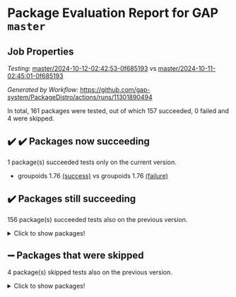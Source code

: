 # Package Evaluation Report for GAP `master`

## Job Properties

*Testing:* [master/2024-10-12-02:42:53-0f685193](https://github.com/gap-system/PackageDistro/blob/data/reports/master/2024-10-12-02:42:53-0f685193) vs [master/2024-10-11-02:45:01-0f685193](https://github.com/gap-system/PackageDistro/blob/data/reports/master/2024-10-11-02:45:01-0f685193)

*Generated by Workflow:* https://github.com/gap-system/PackageDistro/actions/runs/11301890494

In total, 161 packages were tested, out of which 157 succeeded, 0 failed and 4 were skipped.

## :heavy_check_mark: :heavy_check_mark: Packages now succeeding

1 package(s) succeeded tests only on the current version.
- groupoids 1.76 [(success)](https://github.com/gap-system/PackageDistro/actions/runs/11301890494/job/31437130741) vs groupoids 1.76 [(failure)](https://github.com/gap-system/PackageDistro/actions/runs/11285200452/job/31387886588)

## :heavy_check_mark: Packages still succeeding

156 package(s) succeeded tests also on the previous version.
<details><summary>Click to show packages!</summary>

- 4ti2interface 2023.02-04 [(success)](https://github.com/gap-system/PackageDistro/actions/runs/11301890494/job/31437121454)
- ace 5.6.2 [(success)](https://github.com/gap-system/PackageDistro/actions/runs/11301890494/job/31437121540)
- aclib 1.3.2 [(success)](https://github.com/gap-system/PackageDistro/actions/runs/11301890494/job/31437121612)
- agt 0.3.1 [(success)](https://github.com/gap-system/PackageDistro/actions/runs/11301890494/job/31437121700)
- alnuth 3.2.1 [(success)](https://github.com/gap-system/PackageDistro/actions/runs/11301890494/job/31437121799)
- anupq 3.3.0 [(success)](https://github.com/gap-system/PackageDistro/actions/runs/11301890494/job/31437121903)
- atlasrep 2.1.9 [(success)](https://github.com/gap-system/PackageDistro/actions/runs/11301890494/job/31437121999)
- autodoc 2023.06.19 [(success)](https://github.com/gap-system/PackageDistro/actions/runs/11301890494/job/31437122093)
- automata 1.16 [(success)](https://github.com/gap-system/PackageDistro/actions/runs/11301890494/job/31437122171)
- automgrp 1.3.2 [(success)](https://github.com/gap-system/PackageDistro/actions/runs/11301890494/job/31437124381)
- autpgrp 1.11 [(success)](https://github.com/gap-system/PackageDistro/actions/runs/11301890494/job/31437124675)
- cap 2024.09-23 [(success)](https://github.com/gap-system/PackageDistro/actions/runs/11301890494/job/31437124867)
- caratinterface 2.3.6 [(success)](https://github.com/gap-system/PackageDistro/actions/runs/11301890494/job/31437125809)
- cddinterface 2024.09.02 [(success)](https://github.com/gap-system/PackageDistro/actions/runs/11301890494/job/31437126313)
- circle 1.6.6 [(success)](https://github.com/gap-system/PackageDistro/actions/runs/11301890494/job/31437126412)
- classicpres 1.22 [(success)](https://github.com/gap-system/PackageDistro/actions/runs/11301890494/job/31437126509)
- cohomolo 1.6.11 [(success)](https://github.com/gap-system/PackageDistro/actions/runs/11301890494/job/31437126660)
- congruence 1.2.7 [(success)](https://github.com/gap-system/PackageDistro/actions/runs/11301890494/job/31437126827)
- corefreesub 0.6 [(success)](https://github.com/gap-system/PackageDistro/actions/runs/11301890494/job/31437126920)
- corelg 1.57 [(success)](https://github.com/gap-system/PackageDistro/actions/runs/11301890494/job/31437127023)
- crime 1.6 [(success)](https://github.com/gap-system/PackageDistro/actions/runs/11301890494/job/31437127118)
- crisp 1.4.6 [(success)](https://github.com/gap-system/PackageDistro/actions/runs/11301890494/job/31437127244)
- crypting 0.10.5 [(success)](https://github.com/gap-system/PackageDistro/actions/runs/11301890494/job/31437127348)
- cryst 4.1.27 [(success)](https://github.com/gap-system/PackageDistro/actions/runs/11301890494/job/31437127457)
- crystcat 1.1.10 [(success)](https://github.com/gap-system/PackageDistro/actions/runs/11301890494/job/31437127565)
- ctbllib 1.3.9 [(success)](https://github.com/gap-system/PackageDistro/actions/runs/11301890494/job/31437127672)
- cubefree 1.19 [(success)](https://github.com/gap-system/PackageDistro/actions/runs/11301890494/job/31437127780)
- curlinterface 2.4.0 [(success)](https://github.com/gap-system/PackageDistro/actions/runs/11301890494/job/31437127896)
- cvec 2.8.2 [(success)](https://github.com/gap-system/PackageDistro/actions/runs/11301890494/job/31437127993)
- datastructures 0.3.1 [(success)](https://github.com/gap-system/PackageDistro/actions/runs/11301890494/job/31437128086)
- deepthought 1.0.7 [(success)](https://github.com/gap-system/PackageDistro/actions/runs/11301890494/job/31437128195)
- design 1.8 [(success)](https://github.com/gap-system/PackageDistro/actions/runs/11301890494/job/31437128285)
- difsets 2.3.1 [(success)](https://github.com/gap-system/PackageDistro/actions/runs/11301890494/job/31437128391)
- digraphs 1.9.0 [(success)](https://github.com/gap-system/PackageDistro/actions/runs/11301890494/job/31437128512)
- edim 1.3.8 [(success)](https://github.com/gap-system/PackageDistro/actions/runs/11301890494/job/31437128613)
- example 4.3.4 [(success)](https://github.com/gap-system/PackageDistro/actions/runs/11301890494/job/31437128737)
- examplesforhomalg 2023.10-01 [(success)](https://github.com/gap-system/PackageDistro/actions/runs/11301890494/job/31437128846)
- factint 1.6.3 [(success)](https://github.com/gap-system/PackageDistro/actions/runs/11301890494/job/31437128930)
- ferret 1.0.14 [(success)](https://github.com/gap-system/PackageDistro/actions/runs/11301890494/job/31437129017)
- fga 1.5.0 [(success)](https://github.com/gap-system/PackageDistro/actions/runs/11301890494/job/31437129116)
- fining 1.5.6 [(success)](https://github.com/gap-system/PackageDistro/actions/runs/11301890494/job/31437129201)
- float 1.0.5 [(success)](https://github.com/gap-system/PackageDistro/actions/runs/11301890494/job/31437129300)
- format 1.4.4 [(success)](https://github.com/gap-system/PackageDistro/actions/runs/11301890494/job/31437129400)
- forms 1.2.12 [(success)](https://github.com/gap-system/PackageDistro/actions/runs/11301890494/job/31437129504)
- fplsa 1.2.6 [(success)](https://github.com/gap-system/PackageDistro/actions/runs/11301890494/job/31437129597)
- fr 2.4.13 [(success)](https://github.com/gap-system/PackageDistro/actions/runs/11301890494/job/31437129703)
- francy 2.0.3 [(success)](https://github.com/gap-system/PackageDistro/actions/runs/11301890494/job/31437129810)
- fwtree 1.3 [(success)](https://github.com/gap-system/PackageDistro/actions/runs/11301890494/job/31437129890)
- gapdoc 1.6.7 [(success)](https://github.com/gap-system/PackageDistro/actions/runs/11301890494/job/31437129995)
- gauss 2023.08-01 [(success)](https://github.com/gap-system/PackageDistro/actions/runs/11301890494/job/31437130090)
- gaussforhomalg 2024.08-01 [(success)](https://github.com/gap-system/PackageDistro/actions/runs/11301890494/job/31437130186)
- gbnp 1.1.0 [(success)](https://github.com/gap-system/PackageDistro/actions/runs/11301890494/job/31437130266)
- generalizedmorphismsforcap 2024.09-02 [(success)](https://github.com/gap-system/PackageDistro/actions/runs/11301890494/job/31437130354)
- genss 1.6.9 [(success)](https://github.com/gap-system/PackageDistro/actions/runs/11301890494/job/31437130432)
- gradedmodules 2024.01-01 [(success)](https://github.com/gap-system/PackageDistro/actions/runs/11301890494/job/31437130504)
- gradedringforhomalg 2024.07-01 [(success)](https://github.com/gap-system/PackageDistro/actions/runs/11301890494/job/31437130570)
- grape 4.9.1 [(success)](https://github.com/gap-system/PackageDistro/actions/runs/11301890494/job/31437130660)
- grpconst 2.6.5 [(success)](https://github.com/gap-system/PackageDistro/actions/runs/11301890494/job/31437130825)
- guarana 0.96.3 [(success)](https://github.com/gap-system/PackageDistro/actions/runs/11301890494/job/31437130906)
- guava 3.19 [(success)](https://github.com/gap-system/PackageDistro/actions/runs/11301890494/job/31437130997)
- hap 1.65 [(success)](https://github.com/gap-system/PackageDistro/actions/runs/11301890494/job/31437131091)
- hapcryst 0.1.15 [(success)](https://github.com/gap-system/PackageDistro/actions/runs/11301890494/job/31437131188)
- hecke 1.5.4 [(success)](https://github.com/gap-system/PackageDistro/actions/runs/11301890494/job/31437131288)
- help 4.0 [(success)](https://github.com/gap-system/PackageDistro/actions/runs/11301890494/job/31437131362)
- homalg 2024.01-01 [(success)](https://github.com/gap-system/PackageDistro/actions/runs/11301890494/job/31437131452)
- homalgtocas 2023.11-01 [(success)](https://github.com/gap-system/PackageDistro/actions/runs/11301890494/job/31437131541)
- idrel 2.48 [(success)](https://github.com/gap-system/PackageDistro/actions/runs/11301890494/job/31437131624)
- images 1.3.3 [(success)](https://github.com/gap-system/PackageDistro/actions/runs/11301890494/job/31437131699)
- intpic 0.4.0 [(success)](https://github.com/gap-system/PackageDistro/actions/runs/11301890494/job/31437131788)
- io 4.9.0 [(success)](https://github.com/gap-system/PackageDistro/actions/runs/11301890494/job/31437131866)
- io_forhomalg 2023.02-04 [(success)](https://github.com/gap-system/PackageDistro/actions/runs/11301890494/job/31437131966)
- irredsol 1.4.4 [(success)](https://github.com/gap-system/PackageDistro/actions/runs/11301890494/job/31437132060)
- json 2.2.2 [(success)](https://github.com/gap-system/PackageDistro/actions/runs/11301890494/job/31437132151)
- jupyterkernel 1.5.1 [(success)](https://github.com/gap-system/PackageDistro/actions/runs/11301890494/job/31437132298)
- jupyterviz 1.5.6 [(success)](https://github.com/gap-system/PackageDistro/actions/runs/11301890494/job/31437132392)
- kan 1.37 [(success)](https://github.com/gap-system/PackageDistro/actions/runs/11301890494/job/31437132493)
- kbmag 1.5.11 [(success)](https://github.com/gap-system/PackageDistro/actions/runs/11301890494/job/31437132580)
- laguna 3.9.7 [(success)](https://github.com/gap-system/PackageDistro/actions/runs/11301890494/job/31437132676)
- liealgdb 2.2.1 [(success)](https://github.com/gap-system/PackageDistro/actions/runs/11301890494/job/31437132759)
- liepring 2.9.1 [(success)](https://github.com/gap-system/PackageDistro/actions/runs/11301890494/job/31437132858)
- liering 2.4.2 [(success)](https://github.com/gap-system/PackageDistro/actions/runs/11301890494/job/31437132950)
- linearalgebraforcap 2024.09-04 [(success)](https://github.com/gap-system/PackageDistro/actions/runs/11301890494/job/31437133040)
- lins 0.9 [(success)](https://github.com/gap-system/PackageDistro/actions/runs/11301890494/job/31437133154)
- localizeringforhomalg 2023.10-01 [(success)](https://github.com/gap-system/PackageDistro/actions/runs/11301890494/job/31437133264)
- loops 3.4.4 [(success)](https://github.com/gap-system/PackageDistro/actions/runs/11301890494/job/31437133373)
- lpres 1.1.1 [(success)](https://github.com/gap-system/PackageDistro/actions/runs/11301890494/job/31437133487)
- majoranaalgebras 1.5.2 [(success)](https://github.com/gap-system/PackageDistro/actions/runs/11301890494/job/31437133592)
- mapclass 1.4.6 [(success)](https://github.com/gap-system/PackageDistro/actions/runs/11301890494/job/31437133670)
- matgrp 0.70 [(success)](https://github.com/gap-system/PackageDistro/actions/runs/11301890494/job/31437133757)
- matricesforhomalg 2024.08-05 [(success)](https://github.com/gap-system/PackageDistro/actions/runs/11301890494/job/31437133870)
- modisom 3.0.0 [(success)](https://github.com/gap-system/PackageDistro/actions/runs/11301890494/job/31437133962)
- modulepresentationsforcap 2024.09-02 [(success)](https://github.com/gap-system/PackageDistro/actions/runs/11301890494/job/31437134055)
- modules 2024.01-01 [(success)](https://github.com/gap-system/PackageDistro/actions/runs/11301890494/job/31437134159)
- monoidalcategories 2024.09-05 [(success)](https://github.com/gap-system/PackageDistro/actions/runs/11301890494/job/31437134274)
- nconvex 2022.09-01 [(success)](https://github.com/gap-system/PackageDistro/actions/runs/11301890494/job/31437134368)
- nilmat 1.4.2 [(success)](https://github.com/gap-system/PackageDistro/actions/runs/11301890494/job/31437134474)
- nock 1.5 [(success)](https://github.com/gap-system/PackageDistro/actions/runs/11301890494/job/31437134562)
- normalizinterface 1.3.7 [(success)](https://github.com/gap-system/PackageDistro/actions/runs/11301890494/job/31437134670)
- nq 2.5.11 [(success)](https://github.com/gap-system/PackageDistro/actions/runs/11301890494/job/31437134793)
- numericalsgps 1.4.0 [(success)](https://github.com/gap-system/PackageDistro/actions/runs/11301890494/job/31437134897)
- openmath 11.5.3 [(success)](https://github.com/gap-system/PackageDistro/actions/runs/11301890494/job/31437135016)
- orb 4.9.1 [(success)](https://github.com/gap-system/PackageDistro/actions/runs/11301890494/job/31437135140)
- packagemanager 1.6 [(success)](https://github.com/gap-system/PackageDistro/actions/runs/11301890494/job/31437135263)
- patternclass 2.4.5 [(success)](https://github.com/gap-system/PackageDistro/actions/runs/11301890494/job/31437135392)
- permut 2.0.5 [(success)](https://github.com/gap-system/PackageDistro/actions/runs/11301890494/job/31437135505)
- polenta 1.3.10 [(success)](https://github.com/gap-system/PackageDistro/actions/runs/11301890494/job/31437135613)
- polymaking 0.8.7 [(success)](https://github.com/gap-system/PackageDistro/actions/runs/11301890494/job/31437135710)
- primgrp 3.4.4 [(success)](https://github.com/gap-system/PackageDistro/actions/runs/11301890494/job/31437135811)
- profiling 2.6.0 [(success)](https://github.com/gap-system/PackageDistro/actions/runs/11301890494/job/31437135907)
- qdistrnd 0.9.4 [(success)](https://github.com/gap-system/PackageDistro/actions/runs/11301890494/job/31437136017)
- qpa 1.35 [(success)](https://github.com/gap-system/PackageDistro/actions/runs/11301890494/job/31437136156)
- quagroup 1.8.4 [(success)](https://github.com/gap-system/PackageDistro/actions/runs/11301890494/job/31437136264)
- radiroot 2.9 [(success)](https://github.com/gap-system/PackageDistro/actions/runs/11301890494/job/31437136348)
- rcwa 4.7.1 [(success)](https://github.com/gap-system/PackageDistro/actions/runs/11301890494/job/31437136453)
- rds 1.8 [(success)](https://github.com/gap-system/PackageDistro/actions/runs/11301890494/job/31437136547)
- recog 1.4.2 [(success)](https://github.com/gap-system/PackageDistro/actions/runs/11301890494/job/31437136685)
- repndecomp 1.3.0 [(success)](https://github.com/gap-system/PackageDistro/actions/runs/11301890494/job/31437136799)
- repsn 3.1.2 [(success)](https://github.com/gap-system/PackageDistro/actions/runs/11301890494/job/31437136946)
- resclasses 4.7.3 [(success)](https://github.com/gap-system/PackageDistro/actions/runs/11301890494/job/31437137045)
- ringsforhomalg 2024.06-01 [(success)](https://github.com/gap-system/PackageDistro/actions/runs/11301890494/job/31437137133)
- sco 2023.08-01 [(success)](https://github.com/gap-system/PackageDistro/actions/runs/11301890494/job/31437137225)
- scscp 2.4.3 [(success)](https://github.com/gap-system/PackageDistro/actions/runs/11301890494/job/31437137305)
- semigroups 5.3.7 [(success)](https://github.com/gap-system/PackageDistro/actions/runs/11301890494/job/31437137397)
- sglppow 2.4 [(success)](https://github.com/gap-system/PackageDistro/actions/runs/11301890494/job/31437137484)
- sgpviz 0.999.6 [(success)](https://github.com/gap-system/PackageDistro/actions/runs/11301890494/job/31437137585)
- simpcomp 2.1.14 [(success)](https://github.com/gap-system/PackageDistro/actions/runs/11301890494/job/31437137705)
- singular 2024.06.03 [(success)](https://github.com/gap-system/PackageDistro/actions/runs/11301890494/job/31437137811)
- sl2reps 1.1 [(success)](https://github.com/gap-system/PackageDistro/actions/runs/11301890494/job/31437137922)
- sla 1.6.2 [(success)](https://github.com/gap-system/PackageDistro/actions/runs/11301890494/job/31437138010)
- smallantimagmas 0.2.12 [(success)](https://github.com/gap-system/PackageDistro/actions/runs/11301890494/job/31437138107)
- smallgrp 1.5.4 [(success)](https://github.com/gap-system/PackageDistro/actions/runs/11301890494/job/31437138196)
- smallsemi 0.7.1 [(success)](https://github.com/gap-system/PackageDistro/actions/runs/11301890494/job/31437138300)
- sonata 2.9.6 [(success)](https://github.com/gap-system/PackageDistro/actions/runs/11301890494/job/31437138392)
- sophus 1.27 [(success)](https://github.com/gap-system/PackageDistro/actions/runs/11301890494/job/31437138512)
- sotgrps 1.3 [(success)](https://github.com/gap-system/PackageDistro/actions/runs/11301890494/job/31437138629)
- spinsym 1.5.2 [(success)](https://github.com/gap-system/PackageDistro/actions/runs/11301890494/job/31437138704)
- standardff 1.0 [(success)](https://github.com/gap-system/PackageDistro/actions/runs/11301890494/job/31437138782)
- symbcompcc 1.3.2 [(success)](https://github.com/gap-system/PackageDistro/actions/runs/11301890494/job/31437138866)
- thelma 1.3 [(success)](https://github.com/gap-system/PackageDistro/actions/runs/11301890494/job/31437138959)
- tomlib 1.2.11 [(success)](https://github.com/gap-system/PackageDistro/actions/runs/11301890494/job/31437139037)
- toolsforhomalg 2024.09-01 [(success)](https://github.com/gap-system/PackageDistro/actions/runs/11301890494/job/31437139129)
- toric 1.9.6 [(success)](https://github.com/gap-system/PackageDistro/actions/runs/11301890494/job/31437139222)
- toricvarieties 2022.07.13 [(success)](https://github.com/gap-system/PackageDistro/actions/runs/11301890494/job/31437139310)
- transgrp 3.6.5 [(success)](https://github.com/gap-system/PackageDistro/actions/runs/11301890494/job/31437139407)
- typeset 1.2.2 [(success)](https://github.com/gap-system/PackageDistro/actions/runs/11301890494/job/31437139497)
- ugaly 4.1.3 [(success)](https://github.com/gap-system/PackageDistro/actions/runs/11301890494/job/31437139585)
- unipot 1.6 [(success)](https://github.com/gap-system/PackageDistro/actions/runs/11301890494/job/31437139654)
- unitlib 4.2.0 [(success)](https://github.com/gap-system/PackageDistro/actions/runs/11301890494/job/31437139741)
- utils 0.85 [(success)](https://github.com/gap-system/PackageDistro/actions/runs/11301890494/job/31437139829)
- uuid 0.7 [(success)](https://github.com/gap-system/PackageDistro/actions/runs/11301890494/job/31437139893)
- walrus 0.9991 [(success)](https://github.com/gap-system/PackageDistro/actions/runs/11301890494/job/31437139962)
- wedderga 4.10.5 [(success)](https://github.com/gap-system/PackageDistro/actions/runs/11301890494/job/31437140043)
- xmod 2.92 [(success)](https://github.com/gap-system/PackageDistro/actions/runs/11301890494/job/31437140126)
- xmodalg 1.23 [(success)](https://github.com/gap-system/PackageDistro/actions/runs/11301890494/job/31437140196)
- yangbaxter 0.10.6 [(success)](https://github.com/gap-system/PackageDistro/actions/runs/11301890494/job/31437140264)
- zeromqinterface 0.16 [(success)](https://github.com/gap-system/PackageDistro/actions/runs/11301890494/job/31437140403)
</details>

## :heavy_minus_sign: Packages that were skipped

4 package(s) skipped tests also on the previous version.
<details><summary>Click to show packages!</summary>

- browse 1.8.21 [(skipped)](https://github.com/gap-system/PackageDistro/actions/runs/11301890494/job/31436926467)
- itc 1.5.1 [(skipped)](https://github.com/gap-system/PackageDistro/actions/runs/11301890494/job/31436926467)
- polycyclic 2.16 [(skipped)](https://github.com/gap-system/PackageDistro/actions/runs/11301890494/job/31436926467)
- xgap 4.32 [(skipped)](https://github.com/gap-system/PackageDistro/actions/runs/11301890494/job/31436926467)
</details>

